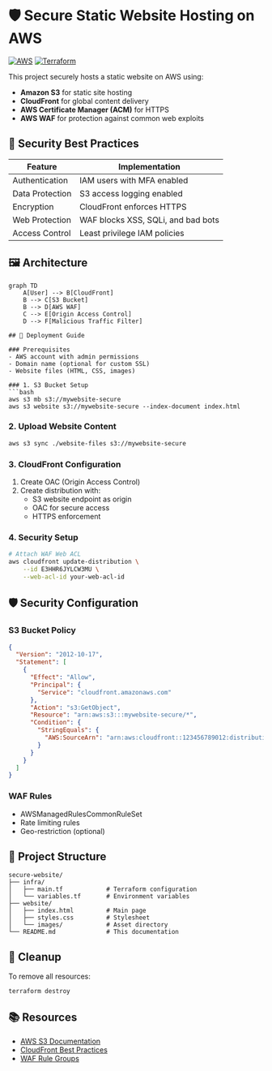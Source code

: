 # 🛡️ Secure Static Website Hosting on AWS

[![AWS](https://img.shields.io/badge/AWS-%23FF9900.svg?style=for-the-badge&logo=amazon-aws&logoColor=white)](https://aws.amazon.com)
[![Terraform](https://img.shields.io/badge/terraform-%235835CC.svg?style=for-the-badge&logo=terraform&logoColor=white)](https://www.terraform.io)

This project securely hosts a static website on AWS using:
- **Amazon S3** for static site hosting
- **CloudFront** for global content delivery
- **AWS Certificate Manager (ACM)** for HTTPS
- **AWS WAF** for protection against common web exploits

## 🔐 Security Best Practices

| Feature | Implementation |
|---------|---------------|
| Authentication | IAM users with MFA enabled |
| Data Protection | S3 access logging enabled |
| Encryption | CloudFront enforces HTTPS |
| Web Protection | WAF blocks XSS, SQLi, and bad bots |
| Access Control | Least privilege IAM policies |

## 🖼️ Architecture

```mermaid
graph TD
    A[User] --> B[CloudFront]
    B --> C[S3 Bucket]
    B --> D[AWS WAF]
    C --> E[Origin Access Control]
    D --> F[Malicious Traffic Filter]

## 🚀 Deployment Guide

### Prerequisites
- AWS account with admin permissions
- Domain name (optional for custom SSL)
- Website files (HTML, CSS, images)

### 1. S3 Bucket Setup
```bash
aws s3 mb s3://mywebsite-secure
aws s3 website s3://mywebsite-secure --index-document index.html
```

### 2. Upload Website Content
```bash
aws s3 sync ./website-files s3://mywebsite-secure
```

### 3. CloudFront Configuration
1. Create OAC (Origin Access Control)
2. Create distribution with:
   - S3 website endpoint as origin
   - OAC for secure access
   - HTTPS enforcement

### 4. Security Setup
```bash
# Attach WAF Web ACL
aws cloudfront update-distribution \
    --id E3HHR6JYLCW3MU \
    --web-acl-id your-web-acl-id
```

## 🛡️ Security Configuration

### S3 Bucket Policy
```json
{
  "Version": "2012-10-17",
  "Statement": [
    {
      "Effect": "Allow",
      "Principal": {
        "Service": "cloudfront.amazonaws.com"
      },
      "Action": "s3:GetObject",
      "Resource": "arn:aws:s3:::mywebsite-secure/*",
      "Condition": {
        "StringEquals": {
          "AWS:SourceArn": "arn:aws:cloudfront::123456789012:distribution/E3HHR6JYLCW3MU"
        }
      }
    }
  ]
}
```

### WAF Rules
- AWSManagedRulesCommonRuleSet
- Rate limiting rules
- Geo-restriction (optional)

## 📂 Project Structure

```
secure-website/
├── infra/
│   ├── main.tf            # Terraform configuration
│   └── variables.tf       # Environment variables
├── website/
│   ├── index.html         # Main page
│   ├── styles.css         # Stylesheet
│   └── images/            # Asset directory
└── README.md              # This documentation
```

## 🧹 Cleanup

To remove all resources:
```bash
terraform destroy
```

## 📚 Resources
- [AWS S3 Documentation](https://docs.aws.amazon.com/AmazonS3/latest/userguide/Welcome.html)
- [CloudFront Best Practices](https://aws.amazon.com/cloudfront/best-practices/)
- [WAF Rule Groups](https://docs.aws.amazon.com/waf/latest/developerguide/aws-managed-rule-groups-list.html)


